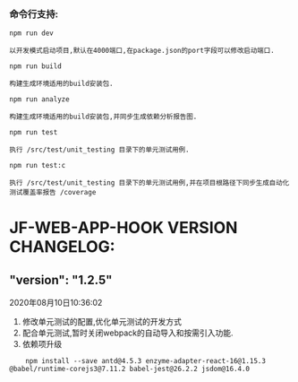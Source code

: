 ### 命令行支持:

 
`npm run dev`
   
    以开发模式启动项目,默认在4000端口,在package.json的port字段可以修改启动端口.

`npm run build`

    构建生成环境适用的build安装包.

`npm run analyze`

    构建生成环境适用的build安装包,并同步生成依赖分析报告图.

`npm run test`

    执行 /src/test/unit_testing 目录下的单元测试用例.

`npm run test:c`

    执行 /src/test/unit_testing 目录下的单元测试用例,并在项目根路径下同步生成自动化测试覆盖率报告 /coverage


# JF-WEB-APP-HOOK VERSION CHANGELOG:

## "version": "1.2.5"
2020年08月10日10:36:02
1. 修改单元测试的配置,优化单元测试的开发方式
2. 配合单元测试,暂时关闭webpack的自动导入和按需引入功能.
3. 依赖项升级
```
    npm install --save antd@4.5.3 enzyme-adapter-react-16@1.15.3 @babel/runtime-corejs3@7.11.2 babel-jest@26.2.2 jsdom@16.4.0
```